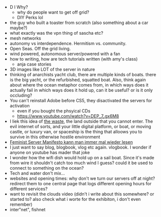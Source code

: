 - D I Why?
  - why do people want to get off grid?
  - DIY Perks lol
- the guy who built a toaster from scratch (also something about a car maybe?)
- what exactly was the vpn thing of sascha etc?
- mesh networks
- autonomy vs interdependence. Hermitism vs. community.
- Open Seas. Off the grid living.
- wind powered, autonomous server/powered with a fan
- how to writing, how are tech tutorials written (with amy's class)
  - anja case stories
- 3D images like LOT of the server in nature
- thinking of anarchists yacht club, there are multiple kinds of boats. there is the big yacht, or the refurbished, squatted boat. Also, think again about where the ocean metaphor comes from, in which ways does it actually fail in which ways does it hold up, can it be useful? or is it only occluding?
- You can't reinstall Adobe before CS5, they disactivated the servers for activation
  - even if you bought the phsyical CDs
  - https://www.youtube.com/watch?v=DEP_7_gx6M8
- I liek this idea of [the waste](https://howlscastle.fandom.com/wiki/The_Waste), the land outside that you cannot enter. The evil internet of sorts, and your little digital platform, or boat, or moving castle, or luxury van, or spaceship is the thing that alloows you to survive in this otherwise hostile environment
- [Feminist Server Manifesto kann man immer mal wieder lesen](https://areyoubeingserved.constantvzw.org/Summit_afterlife.xhtml)
- I just want to say blog, blogbook, vlog etc again. vlogbook. I wonder if anyone on youtube has mader that joke
- I wonder how the wifi dish would hold up on a sail boat. Since it's made from wire it shouldn't catch too much wind I guess? could it be used to connect to something on the ocean?
- Tech and water don't mix...
- websites and opening times: why don't we turn our servers off at night? redirect them to one central page that logs different opening hours for different services?
- want to revisit the clouds video (didn't i write about this somewhere? or started to? also check what i worte for the exhibiton, i don't even remember)
- inter"net", fishnet